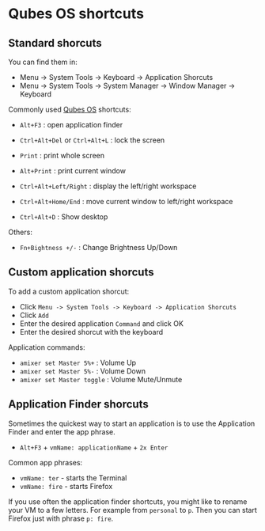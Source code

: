 # Qubes OS shortcuts

## Standard shorcuts

You can find them in:
* Menu -> System Tools -> Keyboard -> Application Shorcuts
* Menu -> System Tools -> System Manager -> Window Manager -> Keyboard


Commonly used [Qubes OS](https://www.qubes-os.org/) shortcuts:

* `Alt+F3` : open application finder

* `Ctrl+Alt+Del` or `Ctrl+Alt+L` : lock the screen

* `Print` : print whole screen

* `Alt+Print` : print current window

* `Ctrl+Alt+Left/Right` : display the left/right workspace

* `Ctrl+Alt+Home/End` : move current window to left/right workspace

* `Ctrl+Alt+D` : Show desktop

Others:
* `Fn+Bightness +/-` : Change Brightness Up/Down


## Custom application shorcuts

To add a custom application shorcut:
* Click `Menu -> System Tools -> Keyboard -> Application Shorcuts`
* Click `Add`
* Enter the desired application `Command` and click OK
* Enter the desired shorcut with the keyboard

Application commands:
* `amixer set Master 5%+` : Volume Up
* `amixer set Master 5%-` : Volume Down
* `amixer set Master toggle` : Volume Mute/Unmute

## Application Finder shorcuts
Sometimes the quickest way to start an application is to use the Application Finder and enter the app phrase.
* `Alt+F3` + `vmName: applicationName` + `2x Enter`

Common app phrases:
* `vmName: ter` - starts the Terminal
* `vmName: fire` - starts Firefox

If you use often the application finder shortcuts, you might like to rename your VM to a few letters. For example from `personal` to `p`. Then you can start Firefox just with phrase `p: fire`.
